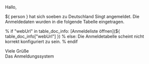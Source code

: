Hallo,

${ person } hat sich soeben zu Deutschland Singt angemeldet. Die Anmeldedaten
wurden in die folgende Tabelle eingetragen.

% if "webUrl" in table_doc_info:
[Anmeldeliste öffnen](${ table_doc_info["webUrl"] })
% else:
Die Anmeldetabelle scheint nicht korrekt konfiguriert zu sein.
% endif

Viele Grüße  
Das Anmeldungssystem
